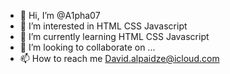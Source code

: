 - 👋 Hi, I’m @A1pha07
- 👀 I’m interested in HTML CSS Javascript
- 🌱 I’m currently learning HTML CSS Javascript
- 💞️ I’m looking to collaborate on ...
- 📫 How to reach me David.alpaidze@icloud.com

<!---
A1pha07/A1pha07 is a ✨ special ✨ repository because its `README.md` (this file) appears on your GitHub profile.
You can click the Preview link to take a look at your changes.
--->
